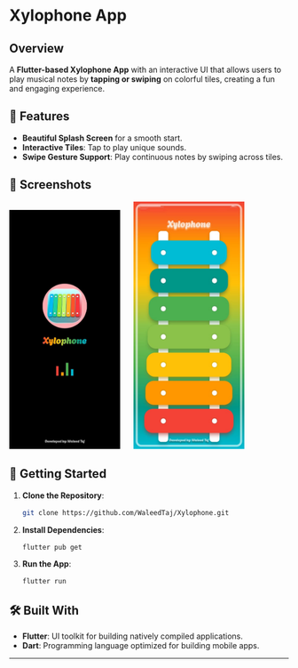 # **Xylophone App**  

## **Overview**  
A **Flutter-based Xylophone App** with an interactive UI that allows users to play musical notes by **tapping or swiping** on colorful tiles, creating a fun and engaging experience.  

## **📱 Features**  

- **Beautiful Splash Screen** for a smooth start.  
- **Interactive Tiles**: Tap to play unique sounds.  
- **Swipe Gesture Support**: Play continuous notes by swiping across tiles.  

## **📸 Screenshots**  

<img src="https://github.com/WaleedTaj/Xylophone/blob/master/assets/images/Screenshot%201.jpeg" width="200" style="margin-right: 20px;"/> <img src="https://github.com/WaleedTaj/Xylophone/blob/master/assets/images/Screenshot%202.jpeg" width="200"/>

## **🚀 Getting Started**  

1. **Clone the Repository**:  
   ```bash
   git clone https://github.com/WaleedTaj/Xylophone.git
   ```
2. **Install Dependencies**:
   ```bash
   flutter pub get
   ```
3. **Run the App**:
   ```bash
   flutter run

## 🛠️ Built With

- **Flutter**: UI toolkit for building natively compiled applications.
- **Dart**: Programming language optimized for building mobile apps.

---
